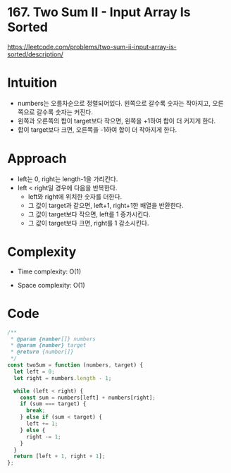 # 167. Two Sum II - Input Array Is Sorted
https://leetcode.com/problems/two-sum-ii-input-array-is-sorted/description/

# Intuition
<!-- Describe your first thoughts on how to solve this problem. -->
- numbers는 오름차순으로 정렬되어있다. 왼쪽으로 갈수록 숫자는 작아지고, 오른쪽으로 갈수록 숫자는 커진다.
- 왼쪽과 오른쪽의 합이 target보다 작으면, 왼쪽을 +1하여 합이 더 커지게 한다.
- 합이 target보다 크면, 오른쪽을 -1하여 합이 더 작아지게 한다.

# Approach
<!-- Describe your approach to solving the problem. -->
- left는 0, right는 length-1을 가리킨다.
- left < right일 경우에 다음을 반복한다.
  - left와 right에 위치한 숫자를 더한다.
  - 그 값이 target과 같으면, left+1, right+1한 배열을 반환한다.
  - 그 값이 target보다 작으면, left를 1 증가시킨다.
  - 그 값이 target보다 크면, right를 1 감소시킨다.
# Complexity
- Time complexity: O(1)
<!-- Add your time complexity here, e.g. $$O(n)$$ -->

- Space complexity: O(1)
<!-- Add your space complexity here, e.g. $$O(n)$$ -->

# Code
```js
/**
 * @param {number[]} numbers
 * @param {number} target
 * @return {number[]}
 */
const twoSum = function (numbers, target) {
  let left = 0;
  let right = numbers.length - 1;

  while (left < right) {
    const sum = numbers[left] + numbers[right];
    if (sum === target) {
      break;
    } else if (sum < target) {
      left += 1;
    } else {
      right -= 1;
    }
  }
  return [left + 1, right + 1];
};

```